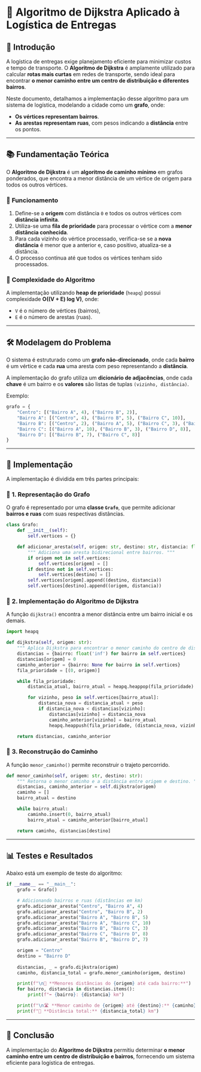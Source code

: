 # 📌 Algoritmo de Dijkstra Aplicado à Logística de Entregas

## 📖 Introdução

A logística de entregas exige planejamento eficiente para minimizar custos e tempo de transporte. O **Algoritmo de Dijkstra** é amplamente utilizado para calcular **rotas mais curtas** em redes de transporte, sendo ideal para encontrar **o menor caminho entre um centro de distribuição e diferentes bairros**.

Neste documento, detalhamos a implementação desse algoritmo para um sistema de logística, modelando a cidade como um **grafo**, onde:
- **Os vértices representam bairros**.
- **As arestas representam ruas**, com pesos indicando a **distância** entre os pontos.

---

## 📚 Fundamentação Teórica

O **Algoritmo de Dijkstra** é um **algoritmo de caminho mínimo** em grafos ponderados, que encontra a menor distância de um vértice de origem para todos os outros vértices.

### 🔹 **Funcionamento**
1. Define-se a **origem** com distância `0` e todos os outros vértices com **distância infinita**.
2. Utiliza-se uma **fila de prioridade** para processar o vértice com a **menor distância conhecida**.
3. Para cada vizinho do vértice processado, verifica-se se a **nova distância** é menor que a anterior e, caso positivo, atualiza-se a distância.
4. O processo continua até que todos os vértices tenham sido processados.

### 🔹 **Complexidade do Algoritmo**
A implementação utilizando **heap de prioridade** (`heapq`) possui complexidade **O((V + E) log V)**, onde:
- `V` é o número de vértices (bairros),
- `E` é o número de arestas (ruas).

---

## 🛠 Modelagem do Problema

O sistema é estruturado como um **grafo não-direcionado**, onde cada **bairro** é um vértice e cada **rua** uma aresta com peso representando a **distância**.

A implementação do grafo utiliza um **dicionário de adjacências**, onde cada **chave** é um bairro e os **valores** são listas de tuplas `(vizinho, distância)`.

Exemplo:
```python
grafo = {
    "Centro": [("Bairro A", 4), ("Bairro B", 2)],
    "Bairro A": [("Centro", 4), ("Bairro B", 5), ("Bairro C", 10)],
    "Bairro B": [("Centro", 2), ("Bairro A", 5), ("Bairro C", 3), ("Bairro D", 7)],
    "Bairro C": [("Bairro A", 10), ("Bairro B", 3), ("Bairro D", 8)],
    "Bairro D": [("Bairro B", 7), ("Bairro C", 8)]
}
```

---

## 🚀 Implementação

A implementação é dividida em três partes principais:

### 🔹 **1. Representação do Grafo**
O grafo é representado por uma **classe `Grafo`**, que permite adicionar **bairros e ruas** com suas respectivas distâncias.

```python
class Grafo:
    def __init__(self):
        self.vertices = {}

    def adicionar_aresta(self, origem: str, destino: str, distancia: float):
        """ Adiciona uma aresta bidirecional entre bairros. """
        if origem not in self.vertices:
            self.vertices[origem] = []
        if destino not in self.vertices:
            self.vertices[destino] = []
        self.vertices[origem].append((destino, distancia))
        self.vertices[destino].append((origem, distancia))  
```

### 🔹 **2. Implementação do Algoritmo de Dijkstra**
A função `dijkstra()` encontra a menor distância entre um bairro inicial e os demais.

```python
import heapq

def dijkstra(self, origem: str):
    """ Aplica Dijkstra para encontrar o menor caminho do centro de distribuição. """
    distancias = {bairro: float('inf') for bairro in self.vertices}
    distancias[origem] = 0
    caminho_anterior = {bairro: None for bairro in self.vertices}
    fila_prioridade = [(0, origem)]

    while fila_prioridade:
        distancia_atual, bairro_atual = heapq.heappop(fila_prioridade)

        for vizinho, peso in self.vertices[bairro_atual]:
            distancia_nova = distancia_atual + peso
            if distancia_nova < distancias[vizinho]:
                distancias[vizinho] = distancia_nova
                caminho_anterior[vizinho] = bairro_atual
                heapq.heappush(fila_prioridade, (distancia_nova, vizinho))

    return distancias, caminho_anterior
```

### 🔹 **3. Reconstrução do Caminho**
A função `menor_caminho()` permite reconstruir o trajeto percorrido.

```python
def menor_caminho(self, origem: str, destino: str):
    """ Retorna o menor caminho e a distância entre origem e destino. """
    distancias, caminho_anterior = self.dijkstra(origem)
    caminho = []
    bairro_atual = destino

    while bairro_atual:
        caminho.insert(0, bairro_atual)
        bairro_atual = caminho_anterior[bairro_atual]

    return caminho, distancias[destino]
```

---

## 📊 **Testes e Resultados**
Abaixo está um exemplo de teste do algoritmo:

```python
if __name__ == "__main__":
    grafo = Grafo()

    # Adicionando bairros e ruas (distâncias em km)
    grafo.adicionar_aresta("Centro", "Bairro A", 4)
    grafo.adicionar_aresta("Centro", "Bairro B", 2)
    grafo.adicionar_aresta("Bairro A", "Bairro B", 5)
    grafo.adicionar_aresta("Bairro A", "Bairro C", 10)
    grafo.adicionar_aresta("Bairro B", "Bairro C", 3)
    grafo.adicionar_aresta("Bairro C", "Bairro D", 8)
    grafo.adicionar_aresta("Bairro B", "Bairro D", 7)

    origem = "Centro"
    destino = "Bairro D"
    
    distancias, _ = grafo.dijkstra(origem)
    caminho, distancia_total = grafo.menor_caminho(origem, destino)

    print(f"\n📍 **Menores distâncias do {origem} até cada bairro:**")
    for bairro, distancia in distancias.items():
        print(f"➡️ {bairro}: {distancia} km")

    print(f"\n🛣 **Menor caminho de {origem} até {destino}:** {caminho}")
    print(f"📏 **Distância total:** {distancia_total} km")
```

---

## 🔎 **Conclusão**
A implementação do **Algoritmo de Dijkstra** permitiu determinar **o menor caminho entre um centro de distribuição e bairros**, fornecendo um sistema eficiente para logística de entregas.
